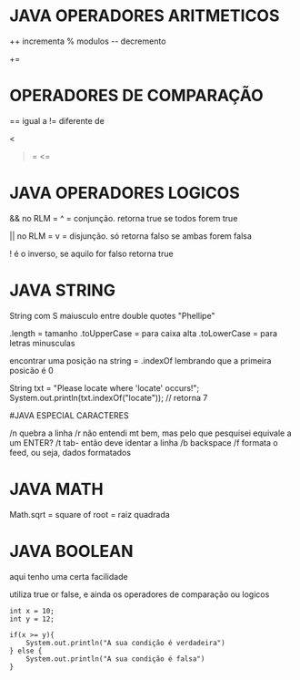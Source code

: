 # JAVA OPERADORES ARITMETICOS

++ incrementa
% modulos
-- decremento

+=


# OPERADORES DE COMPARAÇÃO

== igual a
!= diferente de
>
<
>=
<=

# JAVA OPERADORES LOGICOS

&& no RLM = ^ = conjunção. retorna true se todos forem true

|| no RLM = v = disjunção. só retorna falso se ambas forem falsa

! é o inverso, se aquilo for falso retorna true

# JAVA STRING

String com S maiusculo entre double quotes "Phellipe"

.length = tamanho
.toUpperCase = para caixa alta
.toLowerCase = para letras minusculas

encontrar uma posição na string = .indexOf
    lembrando que a primeira posicão é 0

String txt = "Please locate where 'locate' occurs!";
System.out.println(txt.indexOf("locate")); // retorna 7

#JAVA ESPECIAL CARACTERES

/n quebra a linha
/r não entendi mt bem, mas pelo que pesquisei equivale a um ENTER?
/t tab- então deve identar a linha
/b backspace
/f formata o feed, ou seja, dados formatados

# JAVA MATH

Math.sqrt = square of root = raiz quadrada

# JAVA BOOLEAN

aqui tenho uma certa facilidade

utiliza true or false, e ainda os operadores de comparação ou logicos

```
int x = 10;
int y = 12;

if(x >= y){
    System.out.println("A sua condição é verdadeira")
} else {
    System.out.println("A sua condição é falsa")
}
```
